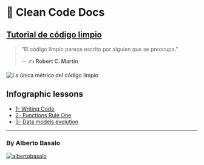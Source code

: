 # 🧼 Clean Code Docs

## [Tutorial de código limpio](https://labsademy.github.io/Docs-CleanCode-Intro/)

> "El código limpio parece escrito por alguien que se preocupa."
>
> -- ✍️ **Robert C. Martin**

![La única métrica del código limpio](https://labsademy.github.io/Docs-CleanCode-Intro/clean-code_wtf.jpg)

## Infographic lessons

- [1- Writing Code](https://labsademy.github.io/Docs-CleanCode-Intro/infographics/1-writing_code.png)
- [2- Functions Rule One](https://labsademy.github.io/Docs-CleanCode-Intro/infographics/2-functions_rule_one.png)
- [3- Data models evolution](https://labsademy.github.io/Docs-CleanCode-Intro/infographics/3-data_models_evolution.png)

---

<h3>By Alberto Basalo</h3>
<p>
<a href="https://twitter.com/albertobasalo" target="blank"><img src="https://img.shields.io/twitter/follow/albertobasalo?logo=twitter&style=for-the-badge" alt="albertobasalo" /></a>
